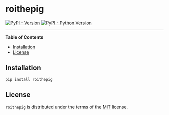 # roithepig

[![PyPI - Version](https://img.shields.io/pypi/v/roithepig.svg)](https://pypi.org/project/roithepig)
[![PyPI - Python Version](https://img.shields.io/pypi/pyversions/roithepig.svg)](https://pypi.org/project/roithepig)

-----

**Table of Contents**

- [Installation](#installation)
- [License](#license)

## Installation

```console
pip install roithepig
```

## License

`roithepig` is distributed under the terms of the [MIT](https://spdx.org/licenses/MIT.html) license.
